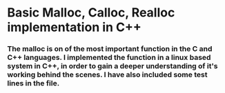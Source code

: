 # Basic Malloc, Calloc, Realloc implementation in C++

### The malloc is on of the most important function in the C and C++ languages. I implemented the function in a linux based system in C++, in order to gain a deeper understanding of it's working behind the scenes. I have also included some test lines in the file.
